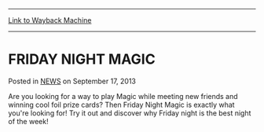 
---
[Link to Wayback Machine](https://web.archive.org/web/20210501184424/https://magic.wizards.com/en/articles/archive/friday-night-magic-2013-09-17)

[_metadata_:description]:- "Are you looking for a way to play Magic while meeting new friends and winning cool foil prize cards? Then Friday Night Magic is exactly what you're looking for! Try it out and discover why Friday night is the best night of the week!"
[_metadata_:generator]:- "Drupal 7 (http://drupal.org)"
[_metadata_:node]:- "46477"
[_metadata_:publish_date]:- "2013-09-17"
[_metadata_:source]:- "div-main-content"
[_metadata_:title]:- "FRIDAY NIGHT MAGIC"
[_metadata_:wayback_capture_timestamp]:- "2021-05-01 18:44:24"
[_metadata_:wayback_raw_url]:- "https://web.archive.org/web/20210501184424id_/https://magic.wizards.com/en/articles/archive/friday-night-magic-2013-09-17"
[_metadata_:wayback_url]:- "https://magic.wizards.com/en/articles/archive/friday-night-magic-2013-09-17"
---


FRIDAY NIGHT MAGIC
==================



 Posted in [NEWS](/en/articles?source=MX_Nav2020)
 on September 17, 2013 










Are you looking for a way to play Magic while meeting new friends and winning cool foil prize cards? Then Friday Night Magic is exactly what you're looking for! Try it out and discover why Friday night is the best night of the week!








